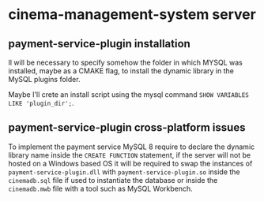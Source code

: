 # cinema-management-system server

## payment-service-plugin installation

Il will be necessary to specify somehow the folder in which MYSQL was installed, maybe as a CMAKE flag, to install the dynamic library in the MySQL plugins folder.

Maybe I'll crete an install script using the mysql command `SHOW VARIABLES LIKE 'plugin_dir';`.

## payment-service-plugin cross-platform issues

To implement the payment service MySQL 8 require to declare the dynamic library name inside the `CREATE FUNCTION` statement, if the server will not be hosted on a Windows based OS it will be required to swap the instances of `payment-service-plugin.dll` with `payment-service-plugin.so` inside the `cinemadb.sql` file if used to instantiate the database or inside the `cinemadb.mwb` file with a tool such as MySQL Workbench.
